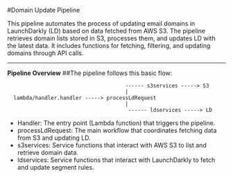 #Domain Update Pipeline


This pipeline automates the process of updating email domains in LaunchDarkly (LD) based on data fetched from AWS S3. The pipeline retrieves domain lists stored in S3, processes them, and updates LD with the latest data. It includes functions for fetching, filtering, and updating domains through API calls.

---

**Pipeline Overview**
##The pipeline follows this basic flow:



                                          ------ s3services -----> S3
                                          |
      lambda/handler.handler -----> processLdRequest
                                          |
                                           ------ ldservices -----> LD

* Handler: The entry point (Lambda function) that triggers the pipeline.
* processLdRequest: The main workflow that coordinates fetching data from S3 and updating LD.
* s3services: Service functions that interact with AWS S3 to list and retrieve domain data.
* ldservices: Service functions that interact with LaunchDarkly to fetch and update segment rules.
